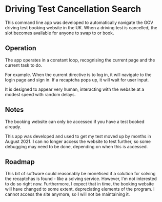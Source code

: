 # Driving Test Cancellation Search
This command line app was developed to automatically navigate the GOV driving test booking website in the UK. When a driving test is cancelled, the slot becomes available for anyone to swap to or book.
## Operation
The app operates in a constant loop, recognising the current page and the current task to do.

For example. When the current directive is to log in, it will navigate to the login page and sign in. If a recaptcha pops up, it will wait for user input.

It is designed to appear very human, interacting with the website at a modest speed with random delays.

## Notes
The booking website can only be accessed if you have a test booked already.

This app was developed and used to get my test moved up by months in August 2021. I can no longer access the website to test further, so some debugging may need to be done, depending on when this is accessed.

## Roadmap

This bit of software could reasonably be monetised if a solution for solving the recaptchas is found - like a solving service. However, I'm not interested to do so right now. Furthermore, I expect that in time, the booking website will have changed to some extent, depreciating elements of the program. I cannot access the site anymore, so I will not be maintaining it.
